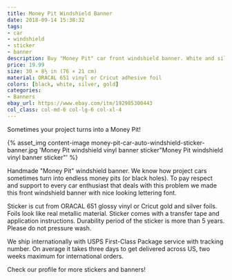 ```yaml
---
title: Money Pit Windshield Banner
date: 2018-09-14 15:38:32
tags:
- car
- windshield
- sticker
- banner
description: Buy "Money Pit" car front windshield banner. White and silver colors. Great addon for your modified car.
price: 19.99
size: 30 × 8½ in (76 × 21 cm)
material: ORACAL 651 vinyl or Cricut adhesive foil
colors: [black, white, silver, gold]
categories:
- Banners
ebay_url: https://www.ebay.com/itm/192985300443
col_class: col-md-6 col-lg-6 col-xl-4
---
```


Sometimes your project turns into a Money Pit!

<!-- more -->
{% asset_img content-image money-pit-car-auto-windshield-sticker-banner.jpg 'Money Pit windshield vinyl banner sticker"Money Pit windshield vinyl banner sticker"' %}

Handmade "Money Pit" windshield banner. We know how project cars sometimes turn into  endless money pits (or black holes). To pay respect and support to every car enthusiast that deals with this problem we made this front windshield banner with nice looking lettering font.

Sticker is cut from ORACAL 651 glossy vinyl or Cricut gold and silver foils. Foils look like real metallic material. Sticker comes with a transfer tape and application instructions. Durability period of the sticker is more than 5 years. Please do not pressure wash.

We ship internationally with USPS First-Class Package service with tracking number. On average it takes three days to get delivered across US, two weeks maximum for international orders.

Check our profile for more stickers and banners!